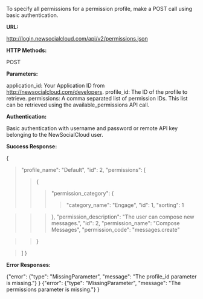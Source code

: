 To specify all permissions for a permission profile, make a POST call using basic authentication.

**URL:**

http://login.newsocialcloud.com/api/v2/permissions.json


**HTTP Methods:**

POST

**Parameters:**

application\_id: Your Application ID from http://newsocialcloud.com/developers.
profile\_id: The ID of the profile to retrieve.
permissions: A comma separated list of permission IDs. This list can be retrieved using the available\_permissions API call.

**Authentication:**

Basic authentication with username and password or remote API key belonging to the NewSocialCloud user.

**Success Response:**

{
> "profile\_name": "Default",
> "id": 2,
> "permissions": [
> > {
> > > "permission\_category": {
> > > > "category\_name": "Engage",
> > > > "id": 1,
> > > > "sorting": 1

> > > },
> > > "permission\_description": "The user can compose new messages.",
> > > "id": 2,
> > > "permission\_name": "Compose Messages",
> > > "permission\_code": "messages.create"

> > }

> ]
}

**Error Responses:**

{"error": {"type": "MissingParameter", "message": "The profile\_id parameter is missing."} }
{"error": {"type": "MissingParameter", "message": "The permissions parameter is missing."} }